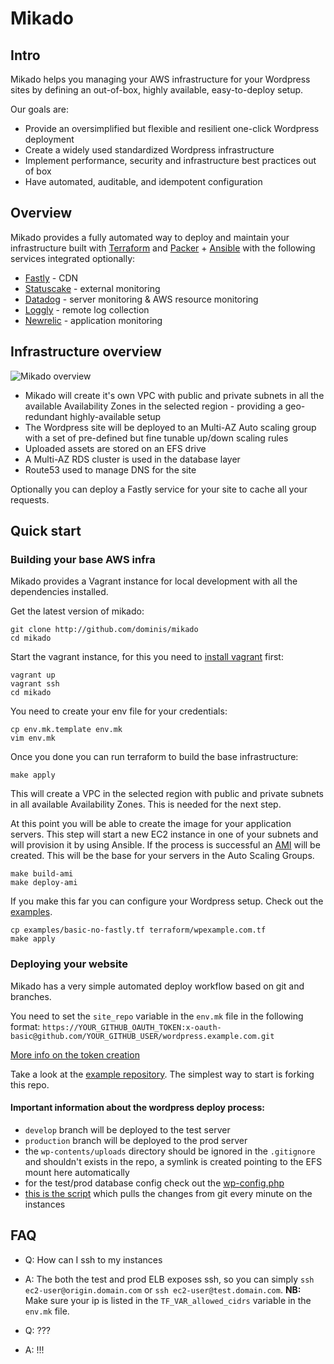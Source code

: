 # Mikado

## Intro

Mikado helps you managing your AWS infrastructure for your Wordpress sites by defining an out-of-box, highly available, easy-to-deploy setup.

Our goals are:
- Provide an oversimplified but flexible and resilient one-click Wordpress deployment
- Create a widely used standardized Wordpress infrastructure
- Implement performance, security and infrastructure best practices out of box
- Have automated, auditable, and idempotent configuration


## Overview

Mikado provides a fully automated way to deploy and maintain your infrastructure built with [Terraform](https://terraform.io/) and [Packer](https://packer.io/) + [Ansible](https://www.ansible.com/) with the following services integrated optionally:

- [Fastly](https://fastly.com/) - CDN
- [Statuscake](https://statuscake.com/) - external monitoring
- [Datadog](http://datadog.com/) - server monitoring & AWS resource monitoring
- [Loggly](https://loggly.com/) - remote log collection
- [Newrelic](https://newrelic.com/) - application monitoring

## Infrastructure overview

![Mikado overview](https://github.com/dominis/mikado/blob/master/resources/mikado-infra.png)

- Mikado will create it's own VPC with public and private subnets in all the available Availability Zones in the selected region - providing a geo-redundant highly-available setup
- The Wordpress site will be deployed to an Multi-AZ Auto scaling group with a set of pre-defined but fine tunable up/down scaling rules
- Uploaded assets are stored on an EFS drive
- A Multi-AZ RDS cluster is used in the database layer
- Route53 used to manage DNS for the site

Optionally you can deploy a Fastly service for your site to cache all your requests.

## Quick start

### Building your base AWS infra

Mikado provides a Vagrant instance for local development with all the dependencies installed.

Get the latest version of mikado:
```
git clone http://github.com/dominis/mikado
cd mikado
```

Start the vagrant instance, for this you need to [install vagrant](https://www.vagrantup.com/docs/installation/) first:
```
vagrant up
vagrant ssh
cd mikado
```

You need to create your env file for your credentials:
```
cp env.mk.template env.mk
vim env.mk
```

Once you done you can run terraform to build the base infrastructure:
```
make apply
```
This will create a VPC in the selected region with public and private subnets in all available Availability Zones. This is needed for the next step.

At this point you will be able to create the image for your application servers. This step will start a new EC2 instance in one of your subnets and will provision it by using Ansible. If the process is successful an [AMI](http://docs.aws.amazon.com/AWSEC2/latest/UserGuide/AMIs.html) will be created. This will be the base for your servers in the Auto Scaling Groups.
```
make build-ami
make deploy-ami
```

If you make this far you can configure your Wordpress setup. Check out the [examples](https://github.com/dominis/mikado/tree/master/examples). 
```
cp examples/basic-no-fastly.tf terraform/wpexample.com.tf
make apply
```

### Deploying your website

Mikado has a very simple automated deploy workflow based on git and branches.

You need to set the `site_repo` variable in the `env.mk` file in the following format: `https://YOUR_GITHUB_OAUTH_TOKEN:x-oauth-basic@github.com/YOUR_GITHUB_USER/wordpress.example.com.git`

[More info on the token creation](https://help.github.com/articles/creating-an-access-token-for-command-line-use/)


Take a look at the [example repository](https://github.com/dominis/wordpress.example.com). The simplest way to start is forking this repo.

#### Important information about the wordpress deploy process:

- `develop` branch will be deployed to the test server
- `production` branch will be deployed to the prod server
- the `wp-contents/uploads` directory should be ignored in the `.gitignore` and shouldn't exists in the repo, a symlink is created pointing to the EFS mount here automatically
- for the test/prod database config check out the [wp-config.php](https://github.com/dominis/wordpress.example.com/blob/develop/wp-config-sample.php#L32-L36)
- [this is the script](https://github.com/dominis/mikado/blob/master/ansible/roles/wordpress/templates/deploy_wordpress.j2) which pulls the changes from git every minute on the instances


## FAQ

- Q: How can I ssh to my instances
- A: The both the test and prod ELB exposes ssh, so you can simply `ssh ec2-user@origin.domain.com` or `ssh ec2-user@test.domain.com`.
**NB:** Make sure your ip is listed in the `TF_VAR_allowed_cidrs` variable in the `env.mk` file.

- Q: ???
- A: !!!
